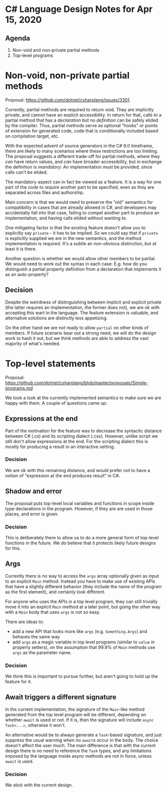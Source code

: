 ﻿# C# Language Design Notes for Apr 15, 2020

## Agenda

1. Non-void and non-private partial methods
2. Top-level programs

# Non-void, non-private partial methods

Proposal: https://github.com/dotnet/csharplang/issues/3301.

Currently, partial methods are required to return void. They are implicitly private, and cannot have an explicit accessibility. In return for that, calls to a partial method that has a *declaration* but no *definition* can be safely elided by the compiler. Thus, partial methods serve as optional "hooks" or points of extension for generated code, code that is conditionally included based on compilation target, etc.

With the expected advent of source generators in the C# 9.0 timeframe, there are likely to many scenarios where these restrictions are too limiting. The proposal suggests a different trade-off for partial methods, where they *can* have return values, and *can* have broader accessibility, but in exchange the definition is *mandatory*: An implementation *must* be provided, since calls can't be elided.

The mandatory aspect can in fact be viewed as a feature. It is a way for one part of the code to *require* another part to be specified, even as they are separated across files and authorship.

Main concern is that we would need to preserve the "old" semantics for compatibility in cases that are already allowed in C#, and developers may accidentally fall into that case, failing to compel another part to produce an implementation, and having calls elided without wanting to.

One mitigating factor is that the existing feature doesn't allow you to explicitly say `private` - it has to be implied. So we could say that if `private` is explicitly supplied we are in the new semantics, and the method implementation is required. It's a subtle an non-obvious distinction, but at least it is there.

Another question is whether we would allow other members to be partial. We would need to work out the syntax in each case: E.g. how do you distinguish a partial property definition from a declaration that implements it as an auto-property?

## Decision

Despite the weirdness of distinguishing between implicit and explicit private (the latter requires an implementation, the former does not), we are ok with accepting this wart in the language. The feature extension is valuable, and alternative solutions are distinctly less appetizing.

On the other hand we are not ready to allow `partial` on other kinds of members. If future scenario bear out a strong need, we will do the design work to hash it out, but we think methods are able to address the vast majority of what's needed.

# Top-level statements

Proposal: https://github.com/dotnet/csharplang/blob/master/proposals/Simple-programs.md

We took a look at the currently implemented semantics to make sure we are happy with them. A couple of questions came up:

## Expressions at the end

Part of the motivation for the feature was to decrease the syntactic distance between C# (.cs) and its scripting dialect (.csx). However, unlike script we still don't allow expressions at the end. For the scripting dialect this is mostly for producing a result in an interactive setting.

### Decision

We are ok with this remaining distance, and would prefer not to have a notion of "expression at the end produces result" in C#.

## Shadow and error

The proposal puts top-level local variables and functions in scope inside type declarations in the program. However, if they are are used in those places, and error is given.

### Decision

This is deliberately there to allow us to do a more general form of top-level functions in the future. We do believe that it protects likely future designs for this.

## Args

Currently there is no way to access the `args` array optionally given as input to an explicit `Main` method. Instead you have to make use of existing APIs that have a slightly different behavior (they include the name of the program as the first element), and certainly look different.

For anyone who uses the APIs in a top level program, they can still trivially move it into an explicit `Main` method at a later point, but going the other way with a `Main` body that uses `args` is not so easy.

There are ideas to:
- add a new API that looks more like `args` (e.g. `Something.Args`) and behaves the same way
- add `args` as a magic variable in top level programs (similar to `value` in property setters), on the assumption that 99.9% of `Main` methods use `args` as the parameter name.

### Decision

We think this is important to pursue further, but aren't going to hold up the feature for it.

## Await triggers a different signature

In the current implementation, the signature of the `Main`-like method generated from the top level program will be different, depending on whether `await` is used or not. If it is, then the signature will include `async Task<...>`, otherwise it won't.

An alternative would be to always generate a `Task`-based signature, and just suppress the usual warning when no `await`s occur in the body. The choice doesn't affect the user much. The main difference is that with the current design there is no need to reference the `Task` types, and any limitations imposed by the language inside async methods are not in force, unless `await` is used.

### Decision

We stick with the current design.
